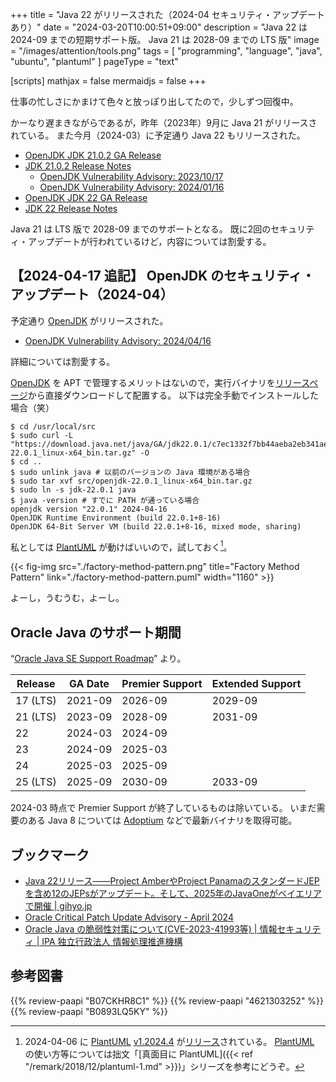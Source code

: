 +++
title = "Java 22 がリリースされた（2024-04 セキュリティ・アップデートあり）"
date =  "2024-03-20T10:00:51+09:00"
description = "Java 22 は 2024-09 までの短期サポート版。 Java 21 は 2028-09 までの LTS 版"
image = "/images/attention/tools.png"
tags  = [ "programming", "language", "java", "ubuntu", "plantuml" ]
pageType = "text"

[scripts]
  mathjax = false
  mermaidjs = false
+++

仕事の忙しさにかまけて色々と放っぽり出してたので，少しずつ回復中。

かーなり遅まきながらであるが，昨年（2023年）9月に Java 21 がリリースされている。
また今月（2024-03）に予定通り Java 22 もリリースされた。

- [OpenJDK JDK 21.0.2 GA Release](https://jdk.java.net/21/)
- [JDK 21.0.2 Release Notes](https://jdk.java.net/21/release-notes)
  - [OpenJDK Vulnerability Advisory: 2023/10/17](https://openjdk.org/groups/vulnerability/advisories/2023-10-17)
  - [OpenJDK Vulnerability Advisory: 2024/01/16](https://openjdk.org/groups/vulnerability/advisories/2024-01-16)
- [OpenJDK JDK 22 GA Release](https://jdk.java.net/22/)
- [JDK 22 Release Notes](https://jdk.java.net/22/release-notes)

Java 21 は LTS 版で 2028-09 までのサポートとなる。
既に2回のセキュリティ・アップデートが行われているけど，内容については割愛する。

## 【2024-04-17 追記】 OpenJDK のセキュリティ・アップデート（2024-04）

予定通り [OpenJDK] がリリースされた。

- [OpenJDK Vulnerability Advisory: 2024/04/16](https://openjdk.org/groups/vulnerability/advisories/2024-04-16)

詳細については割愛する。

[OpenJDK] を APT で管理するメリットはないので，実行バイナリを[リリースページ](https://jdk.java.net/22/)から直接ダウンロードして配置する。
以下は完全手動でインストールした場合（笑）

```text
$ cd /usr/local/src
$ sudo curl -L "https://download.java.net/java/GA/jdk22.0.1/c7ec1332f7bb44aeba2eb341ae18aca4/8/GPL/openjdk-22.0.1_linux-x64_bin.tar.gz" -O
$ cd ..
$ sudo unlink java # 以前のバージョンの Java 環境がある場合
$ sudo tar xvf src/openjdk-22.0.1_linux-x64_bin.tar.gz
$ sudo ln -s jdk-22.0.1 java
$ java -version # すでに PATH が通っている場合
openjdk version "22.0.1" 2024-04-16
OpenJDK Runtime Environment (build 22.0.1+8-16)
OpenJDK 64-Bit Server VM (build 22.0.1+8-16, mixed mode, sharing)
```

私としては [PlantUML] が動けばいいので，試しておく[^puml1]。

[^puml1]: 2024-04-06 に [PlantUML] [v1.2024.4](https://github.com/plantuml/plantuml/releases/tag/v1.2024.4) が[リリース](http://plantuml.com/changes)されている。 [PlantUML] の使い方等については拙文「[真面目に PlantUML]({{< ref "/remark/2018/12/plantuml-1.md" >}})」シリーズを参考にどうぞ。

{{< fig-img src="./factory-method-pattern.png" title="Factory Method Pattern" link="./factory-method-pattern.puml" width="1160" >}}

よーし，うむうむ，よーし。

## Oracle Java のサポート期間

“[Oracle Java SE Support Roadmap](https://www.oracle.com/java/technologies/java-se-support-roadmap.html)” より。

| Release  | GA Date | Premier Support | Extended Support |
| -------- | ------- | --------------- | ---------------- |
| 17 (LTS) | 2021-09 | 2026-09         | 2029-09          |
| 21 (LTS) | 2023-09 | 2028-09         | 2031-09          |
| 22       | 2024-03 | 2024-09         |                  |
| 23       | 2024-09 | 2025-03         |                  |
| 24       | 2025-03 | 2025-09         |                  |
| 25 (LTS) | 2025-09 | 2030-09         | 2033-09          |

2024-03 時点で Premier Support が終了しているものは除いている。
いまだ需要のある Java 8 については [Adoptium](https://adoptium.net/) などで最新バイナリを取得可能。

## ブックマーク

- [Java 22リリース――Project AmberやProject PanamaのスタンダードJEPを含め12のJEPsがアップデート。そして、2025年のJavaOneがベイエリアで開催 | gihyo.jp](https://gihyo.jp/article/2024/03/java22)
- [Oracle Critical Patch Update Advisory - April 2024](https://www.oracle.com/security-alerts/cpuapr2024.html)
- [Oracle Java の脆弱性対策について(CVE-2023-41993等) | 情報セキュリティ | IPA 独立行政法人 情報処理推進機構](https://www.ipa.go.jp/security/security-alert/2024/0417-jre.html)

[OpenJDK]: http://openjdk.java.net/
[AdoptOpenJDK]: https://adoptopenjdk.net/ "AdoptOpenJDK - Open source, prebuilt OpenJDK binaries"
[Ubuntu]: https://www.ubuntu.com/ "The leading operating system for PCs, IoT devices, servers and the cloud | Ubuntu"
[PlantUML]: http://plantuml.com/ "Open-source tool that uses simple textual descriptions to draw UML diagrams."

## 参考図書

{{% review-paapi "B07CKHR8C1" %}} <!-- Spring Data JPAプログラミング入門 -->
{{% review-paapi "4621303252" %}} <!-- Effective Java 第3版 -->
{{% review-paapi "B0893LQ5KY" %}} <!-- Spring Boot 2 入門 -->
